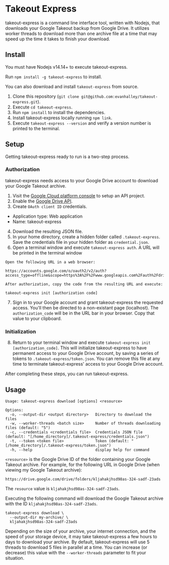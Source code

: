 # Takeout Express

takeout-express is a command line interface tool, written with Nodejs, that downloads your Google Takeout backup from Google Drive. It utilizes worker threads to download more than one archive file at a time that may speed up the time it takes to finish your download.
## Install

You must have Nodejs v14.14+ to execute takeout-express.

Run `npm install -g takeout-express` to install.

You can also download and install `takeout-express` from source.

1. Clone this repository (`git clone git@github.com:evanhalley/takeout-express.git`).
2. Execute `cd takeout-express`.
3. Run `npm install` to install the dependencies.
4. Install takeout-express locally running `npm link`.
5. Execute `takeout-express --version` and verify a version number is printed to the terminal.

## Setup

Getting takeout-express ready to run is a two-step process.

### Authorization

takeout-express needs access to your Google Drive account to download your Google Takeout archive.  

1.  Visit the [Google Cloud platform console](https://console.cloud.google.com/) to setup an API project.
2. Enable the [Google Drive API](https://console.cloud.google.com/apis/library).
3. Create `OAuth client ID` credentials.
  * Application type: Web application
  * Name: takeout-express
4. Download the resulting JSON file.
5. In your home directory, create a hidden folder called `.takeout-express`.  Save the credentials file in your hidden folder as `credential.json`.
6. Open a terminal window and execute `takeout-express auth`.  A URL will be printed in the terminal window

```
Open the following URL in a web browser:

https://accounts.google.com/o/oauth2/v2/auth?access_type=offline&scope=https%3A%2F%2Fwww.googleapis.com%2Fauth%2Fdrive.metadata.readonly%20https%3A%2F%2Fwww.googleapis.com%2Fauth%2Fdrive.readonly&response_type=code&client_id=...&redirect_uri=...

After authorization, copy the code from the resulting URL and execute:

takeout-express init [authorization code]
```

7. Sign in to your Google account and grant takeout-express the requested access.  You'll then be directed to a non-existant page (localhost).  The `authorization_code` will be in the URL bar in your browser.  Copy that value to your clipboard.

### Initialization

8. Return to your terminal window and execute `takeout-express init [authorization_code]`.  This will initialize takeout-express to have permanent access to your Google Drive account, by saving a series of tokens to `.takeout-express/token.json`.  You can remove this file at any time to terminate takeout-express' access to your Google Drive account.

After completing these steps, you can run takeout-express.

## Usage

```
Usage: takeout-express download [options] <resource>

Options:
  -o, --output-dir <output directory>   Directory to download the files
  -w, --worker-threads <batch size>     Number of threads downloading files (default: "5")
  -c, --credentials <credentials file>  Credentials JSON file (default: "[/home_directory]/.takeout-express/credentials.json")
  -t, --token <token file>              Token (default: "[/home_directory]/.takeout-express/token.json")
  -h, --help                            display help for command

```

`<resource>` is the Google Drive ID of the folder containing your Google Takeout archive.  For example, for the following URL in Google Drive (when viewing my Google Takeout archive):

```
https://drive.google.com/drive/folders/kljahakjhsd98as-324-sadf-23ads
```

The `resource` value is `kljahakjhsd98as-324-sadf-23ads`.

Executing the following command will download the Google Takeout archive with the ID `kljahakjhsd98as-324-sadf-23ads`.

```
takeout-express download \
  --output-dir my-archive/ \
  kljahakjhsd98as-324-sadf-23ads
```

Depending on the size of your archive, your internet connection, and the speed of your storage device, it may take takeout-express a few hours to days to download your archive. By default, takeout-express will use 5 threads to download 5 files in parallel at a time.  You can increase (or decrease) this value with the `--worker-threads` parameter to fit your situation.